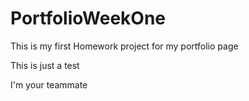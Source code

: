 # PortfolioWeekOne

This is my first Homework project for my portfolio page

This is just a test

I'm your teammate
